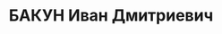 ---
title: БАКУН Иван Дмитриевич
description: '1892 р. н., кол. с. Нова Сквар''ява Жолквівського пов., Галичина, теп.
  Львівська обл., прож. м. Вінниця, українець, із селян, освіта початкова, кол. чл.
  ВКП(б), інспектор контори "Держсортфонду", одруж.

  Арешт. 23.01.1937. Звинувач. за ст. 54-2, 7, 8, 11 КК УРСР. За вироком Верховного
  суду СРСР розстріляний 25.11.1937.

  Реабіл. 20.02.1964.'
---